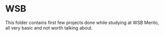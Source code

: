 # WSB

This folder contains first few projects done while studying at WSB Merito, all very basic and not worth talking about.

